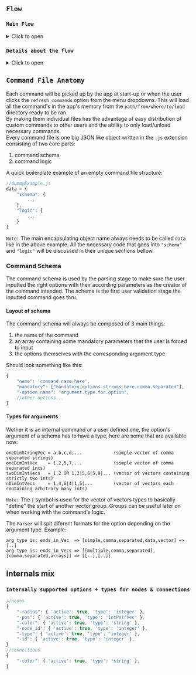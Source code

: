 ## ```Flow```
### ```Main Flow```
<details>

<summary>Click to open</summary>
  
![Imgur Image](https://i.imgur.com/cw49fGl.png)
  
</details>


### ```Details about the flow```
<details>

<summary>Click to open</summary>

```0.```&#32;For example, the user might input the following command in order to update the color of node ```0``` to the color ```blue```:
```cs
CLI$> node.update -id 1 -color blue
```

```1.```&#32;After pressing ```enter key```, the ```GraphManager``` will ask ```CLIManager``` for the inputed command string and return it to ```GraphManager``` <br/>

```2.```&#32;```GraphManager``` will then pass the command string to the ```CommandParser``` to be parsed into tokens. <br/>

```3.```&#32;The ```CommandParser``` will verify against the known supported commands found in ```CommandsSchema``` file if the user passed command exists. If the command doesn't exist, the process finishes with visible error in the terminal.If the commands exists, the parser will further verify if: all options of the command have a valid argument (if they require one), all mandatory options are filled in and if the option passed exists in the command schema. <br/>

```4.```&#32; After the verification is complete, a state change object is generated based on the user command and returned to the ```GraphManager```. In this example it should look something like this:
```javascript
{
   "cmdName":"nodeUpdate",
   "-id":[0],
   "-color":["blue"]
}
```
```NOTE:```  The reason why <i>id</i> and <i>color</i> are vectors will be addressed later on.

```5.```&#32; ```GraphManager``` tells ```CLIManager``` to flush the user inputed command from the screen. <br/>
```6.```&#32; ```GraphManager``` passes the above parsed object block along with the currently bound ```StateManager``` object to the ```CommandProcessor``` to be further validated and applied.

```7.```&#32; ```CommandProcessor``` will verify against the known supported command logic available in the ```CommandsLogic``` file to see if there is a logical definition of the above command. If the command doesn't exist, the process finishes with visible error in the terminal. If the command exists however, the ```CommandProcessor``` will call that command's logic passing in as arguments the parsed object block and the previously talked about  ```StateManager```.

```8.```&#32; Control will then flow thru the code logic of that command. In this example, the command's logic will call ```StateManager```'s ```pushUpdateNode({changeObj})``` that will push to the ```StateManager``` a command to be executed.

```9.```&#32; Before any ```push``` command is actually executed on the ```state``` , ```StateManager``` will validate with the internally supported options for nodes/connections found in ```StateSupport``` file if the passed options are valid.If they are not valid, errors will bubble up to the terminal, terminating. If there are no errors, the code logic of that command will call ```executePushed()``` that will finally apply all the ququed ```push``` commands to the bound state. Control leaves the command logic scope.

```10.```&#32; Next up, ```GraphManager``` calls the render method on ```GraphRenderer``` (passing in the ```StateManager``` object) that will render the nodes and connections according to the state stored in the ```StateManager```.

```11.``` &#32; DONE until ```enter key``` pressed again :) => ```0.```

</details>

## ```Command File Anatomy```
Each command will be picked up by the app at start-up or when the user clicks the ```refresh commands``` option from the menu dropdowns. This will load all the command's in the app's memory from the ```path/from/where/to/load``` directory ready to be ran. <br/> By making them individual files has the advantage of easy distribution of custom commands to other users and the ability to only load/unload necessary commands. <br/>
Every command file is one big JSON like object written in the ```.js``` extension consisting of two core parts:
<ol>
  <li>command schema</li>
  <li>command logic</li>
</ol>

A quick boilerplate example of an empty command file structure:

```javascript
//dummyExample.js
data = {
    "schema": {
        ...
    },
    "logic": {
        ...
    }
}
```

```Note:``` The main encapsulating object name always needs to be called ```data``` like in the above example. All the necessary code that goes into ```"schema"``` and ```"logic"``` will be discussed in their unique sections bellow.

### Command Schema
The command schema is used by the parsing stage to make sure the user inputted the right options with their according parameters as the creator of the command intended. The schema is the first user validation stage the inputted command goes thru.
#### Layout of schema
The command schema will always be composed of 3 main things: 
<ol>
  <li>the name of the command</li>
  <li>an array containing some mandatory parameters that the user is forced to input</li>
  <li>the options themselves with the corresponding argument type</li>
</ol>
Should look something like this:

```javascript
{
    "name": 'command.name.here',
    "mandatory": ["mandatory.options.strings.here.comma.separated"],
    "-option.name": "argument.type.for.option",
    //other options...
}
```
#### Types for arguments
Wether it is an internal command or a user defined one, the option's argument of a schema has to have a type, here are some that are available now:
```aida
oneDimStringVec = a,b,c,d,...            (simple vector of comma separated strings)
oneDimIntVec    = 1,2,5,7,...            (simple vector of comma separated ints)
twoDimIntVecs   = 1,2 OR 1,2|5,6|5,9|... (vector of vectors containing strictly two ints)
nDimIntVecs     = 1,4,6|4|1,5|...        (vector of vectors each containing arbitrary many ints)
```
```Note:``` The ```|``` symbol is used for the vector of vectors types to basically "define" the start of another vector group. Groups can be useful later on when working with the command's logic.

The ```Parser``` will spit diferent formats for the option depending on the argument type. Example:
```aida
arg type is: ends_in_Vec  => [simple,comma,separated,data,vector] => [..]
arg type is: ends_in_Vecs => [[multiple,comma,separated],[comma,separated,arrays]] => [[..],[..]]
```
## Internals mix
### ```Internally supported options + types for nodes & connections```
```javascript
//nodes
{
    "-radius": { 'active': true, 'type': 'integer' },
    "-pos": { 'active': true, 'type': 'intPairVec' },
    "-color": { 'active': true, 'type': 'string' },
    "-node_id": { 'active': true, 'type': 'integer' },
    "-type": { 'active': true, 'type': 'integer' },
    "-id": { 'active': true, 'type': 'integer' },
}
//connections
{
    "-color": { 'active': true, 'type': 'string' },
}
```












